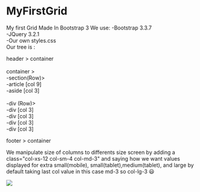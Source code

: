 # MyFirstGrid
My first Grid Made In Bootstrap 3
We use:
-Bootstrap 3.3.7
<br>
-JQuery 3.2.1
<br>
-Our own styles.css 
<br>
Our tree is :

header > container
<br><br>
container > <br>
  -section(Row)><br>
    -article [col 9]<br>
    -aside [col 3]
  <br><br>
  -div (Row)> <br> 
    -div [col 3]<br>
    -div [col 3]<br>
    -div [col 3]<br>
    -div [col 3]<br>
    
footer > container

We manipulate size of columns to differents size screen by adding a class="col-xs-12 col-sm-4 col-md-3"
and saying how we want values displayed for extra small(mobile), small(tablet),medium(tablet), 
and large by default taking last col value in this case md-3 so col-lg-3 :smiley:

<img src="http://i1093.photobucket.com/albums/i422/Psycriss__/Seleccin_099_zpsqfwxbu5l.png">
